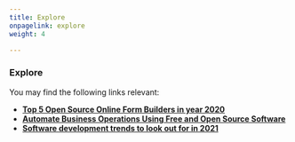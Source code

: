 ```yaml
---
title: Explore
onpagelink: explore
weight: 4

---
```


### Explore

You may find the following links relevant:

*   **[Top 5 Open Source Online Form Builders in year 2020](https://blog.containerize.com/2020/10/08/top-5-open-source-online-form-builders-in-year-2020/)**
*   **[Automate Business Operations Using Free and Open Source Software](https://blog.containerize.com/2020/08/27/automate-business-operations-using-open-source-software/)**
*   **[Software development trends to look out for in 2021](https://blog.containerize.com/2021/04/09/software-development-trends-to-look-out-for-in-2021/)**
